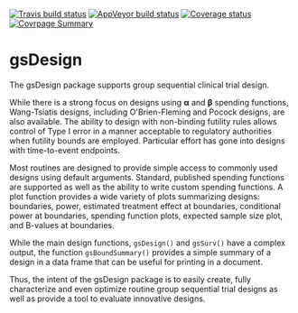 [![Travis build status](https://travis-ci.org/keaven/gsDesign.svg?branch=master)](https://travis-ci.org/keaven/gsDesign)
[![AppVeyor build status](https://ci.appveyor.com/api/projects/status/github/keaven/gsDesign?branch=master&svg=true)](https://ci.appveyor.com/project/keaven/gsDesign)
[![Coverage status](https://codecov.io/gh/keaven/gsDesign/branch/master/graph/badge.svg)](https://codecov.io/github/keaven/gsDesign?branch=master)
[![Covrpage Summary](https://img.shields.io/badge/covrpage-Last_Build_2019_04_26-brightgreen.svg)](http://tinyurl.com/y6uylrcw)

# gsDesign 

The gsDesign package supports group sequential clinical trial design.

While there is a strong focus on designs using **α** and **β** spending functions, Wang-Tsiatis designs, including O'Brien-Fleming and Pocock designs, are also available. The ability to design with non-binding futility rules allows control of Type I error in a manner acceptable to regulatory authorities when futility bounds are employed. Particular effort has gone into designs with time-to-event endpoints.

Most routines are designed to provide simple access to commonly used designs using default arguments. Standard, published spending functions are supported as well as the ability to write custom spending functions. A plot function provides a wide variety of plots summarizing designs: boundaries, power, estimated treatment effect at boundaries, conditional power at boundaries, spending function plots, expected sample size plot, and B-values at boundaries.

While the main design functions, ```gsDesign()``` and ```gsSurv()``` have a complex output, the function ```gsBoundSummary()``` provides a simple summary of a design in a data frame that can be useful for printing in a document.

Thus, the intent of the gsDesign package is to easily create, fully characterize and even optimize routine group sequential trial designs as well as provide a tool to evaluate innovative designs.
